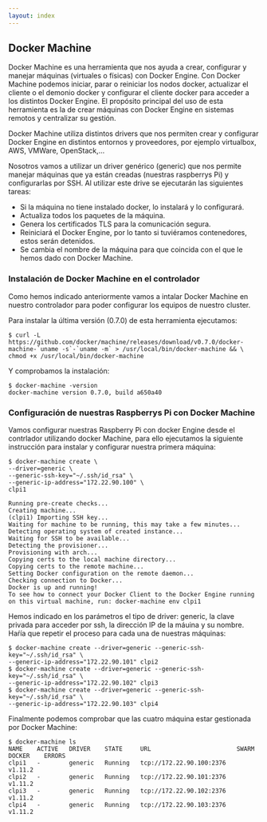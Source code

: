 ```yaml
---
layout: index
---
```


## Docker Machine

Docker Machine es una herramienta que nos ayuda a crear, configurar y manejar máquinas (virtuales o físicas) con Docker Engine. Con Docker Machine podemos iniciar, parar o reiniciar los nodos docker, actualizar el cliente o el demonio docker y configurar el cliente docker para acceder a los distintos Docker Engine. El propósito principal del uso de esta herramienta es la de crear máquinas con Docker Engine en sistemas remotos y centralizar su gestión.

Docker Machine utiliza distintos drivers que nos permiten crear y configurar Docker Engine en distintos entornos y proveedores, por ejemplo virtualbox, AWS, VMWare, OpenStack,... 

Nosotros vamos a utilizar un driver genérico (generic) que nos permite manejar máquinas que ya están creadas (nuestras raspberrys Pi) y configurarlas por SSH. Al utilizar este drive se ejecutarán las siguientes tareas:

* Si la máquina no tiene instalado docker, lo instalará y lo configurará.
* Actualiza todos los paquetes de la máquina.
* Genera los certificados TLS para la comunicación segura.
* Reiniciará el Docker Engine, por lo tanto si tuviéramos contenedores, estos serán detenidos.
* Se cambia el nombre de la máquina para que coincida con el que le hemos dado con Docker Machine.

### Instalación de Docker Machine en el controlador

Como hemos indicado anteriormente vamos a intalar Docker Machine en nuestro controlador para poder configurar los equipos de nuestro cluster. 

Para instalar la última versión (0.7.0) de esta herramienta ejecutamos:

    $ curl -L https://github.com/docker/machine/releases/download/v0.7.0/docker-machine-`uname -s`-`uname -m` > /usr/local/bin/docker-machine && \
    chmod +x /usr/local/bin/docker-machine

Y comprobamos la instalación:

    $ docker-machine -version
    docker-machine version 0.7.0, build a650a40

### Configuración de nuestras Raspberrys Pi con Docker Machine

Vamos configurar nuestras Raspberry Pi con docker Engine desde el contrlador utilizando docker Machine, para ello ejecutamos la siguiente instrucción para instalar y configurar nuestra primera máquina:

    $ docker-machine create \
    --driver=generic \
    --generic-ssh-key="~/.ssh/id_rsa" \
    --generic-ip-address="172.22.90.100" \
    clpi1   

    Running pre-create checks...
    Creating machine...
    (clpi1) Importing SSH key...
    Waiting for machine to be running, this may take a few minutes...
    Detecting operating system of created instance...
    Waiting for SSH to be available...
    Detecting the provisioner...
    Provisioning with arch...
    Copying certs to the local machine directory...
    Copying certs to the remote machine...
    Setting Docker configuration on the remote daemon...
    Checking connection to Docker...
    Docker is up and running!
    To see how to connect your Docker Client to the Docker Engine running on this virtual machine, run: docker-machine env clpi1

Hemos indicado en los parámetros el tipo de driver: generic, la clave privada para acceder por ssh, la dirección IP de la máuina y su nombre. Haŕía que repetir el proceso para cada una de nuestras máquinas:

    $ docker-machine create --driver=generic --generic-ssh-key="~/.ssh/id_rsa" \
    --generic-ip-address="172.22.90.101" clpi2
    $ docker-machine create --driver=generic --generic-ssh-key="~/.ssh/id_rsa" \
    --generic-ip-address="172.22.90.102" clpi3   
    $ docker-machine create --driver=generic --generic-ssh-key="~/.ssh/id_rsa" \
    --generic-ip-address="172.22.90.103" clpi4

Finalmente podemos comprobar que las cuatro máquina estar gestionada por Docker Machine:

    $ docker-machine ls
    NAME    ACTIVE   DRIVER    STATE     URL                        SWARM   DOCKER    ERRORS
    clpi1   -        generic   Running   tcp://172.22.90.100:2376           v1.11.2   
    clpi2   -        generic   Running   tcp://172.22.90.101:2376           v1.11.2   
    clpi3   -        generic   Running   tcp://172.22.90.102:2376           v1.11.2   
    clpi4   -        generic   Running   tcp://172.22.90.103:2376           v1.11.2   









